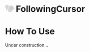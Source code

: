 # <img src="https://github.com/YAVIIGI/FollowingCursor/blob/master/Images/FollowCursor.png" width=28px> FollowingCursor

# How To Use

Under construction...
